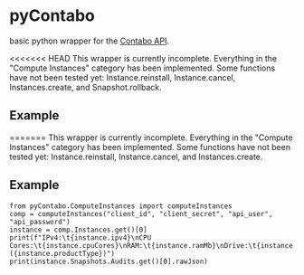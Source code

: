 # pyContabo
basic python wrapper for the [Contabo API](https://api.contabo.com).

<<<<<<< HEAD
This wrapper is currently incomplete. 
Everything in the "Compute Instances" category has been implemented. 
Some functions have not been tested yet: Instance.reinstall, Instance.cancel, Instances.create, and Snapshot.rollback.
## Example
=======
This wrapper is currently incomplete.
Everything in the "Compute Instances" category has been implemented.
Some functions have not been tested yet: Instance.reinstall, Instance.cancel, and Instances.create.
## Example
```
from pyContabo.ComputeInstances import computeInstances
comp = computeInstances("client_id", "client_secret", "api_user", "api_password")
instance = comp.Instances.get()[0]
print(f"IPv4:\t{instance.ipv4}\nCPU Cores:\t{instance.cpuCores}\nRAM:\t{instance.ramMb}\nDrive:\t{instance.diskMb} ({instance.productType})")
print(instance.Snapshots.Audits.get()[0].rawJson)
```
